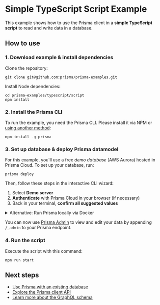 # Simple TypeScript Script Example

This example shows how to use the Prisma client in a **simple TypeScript script** to read and write data in a database.

## How to use

### 1. Download example & install dependencies

Clone the repository:

```
git clone git@github.com:prisma/prisma-examples.git
```

Install Node dependencies:

```
cd prisma-examples/typescript/script
npm install
```

### 2. Install the Prisma CLI

To run the example, you need the Prisma CLI. Please install it via NPM or [using another method](https://www.prisma.io/docs/prisma-cli-and-configuration/using-the-prisma-cli-alx4/#installation):

```
npm install -g prisma
```

### 3. Set up database & deploy Prisma datamodel

For this example, you'll use a free _demo database_ (AWS Aurora) hosted in Prisma Cloud. To set up your database, run:

```
prisma deploy
```

Then, follow these steps in the interactive CLI wizard:

1. Select **Demo server**
1. **Authenticate** with Prisma Cloud in your browser (if necessary)
1. Back in your terminal, **confirm all suggested values**

<details>
 <summary>Alternative: Run Prisma locally via Docker</summary>

1. Ensure you have Docker installed on your machine. If not, you can get it from [here](https://store.docker.com/search?offering=community&type=edition).
1. Create `docker-compose.yml` for MySQL (see [here](https://www.prisma.io/docs/prisma-server/database-connector-POSTGRES-jgfr/) for Postgres):
    ```yml
    version: '3'
    services:
      prisma:
        image: prismagraphql/prisma:1.29
        restart: always
        ports:
        - "4466:4466"
        environment:
          PRISMA_CONFIG: |
            port: 4466
            databases:
              default:
                connector: mysql
                host: mysql
                port: 3306
                user: root
                password: prisma
                migrations: true
      mysql:
        image: mysql:5.7
        restart: always
        environment:
          MYSQL_ROOT_PASSWORD: prisma
        volumes:
          - mysql:/var/lib/mysql
    volumes:
      mysql:
    ```
1. Run `docker-compose up -d`
1. Set the `endpoint` in `prisma.yml` to `http://localhost:4466`
1. Run `prisma deploy`

</details>

You can now use [Prisma Admin](https://www.prisma.io/docs/prisma-admin/overview-el3e/) to view and edit your data by appending `/_admin` to your Prisma endpoint.

### 4. Run the script

Execute the script with this command: 

```
npm run start
```

## Next steps

- [Use Prisma with an existing database](https://www.prisma.io/docs/-t003/)
- [Explore the Prisma client API](https://www.prisma.io/client/client-typescript)
- [Learn more about the GraphQL schema](https://www.prisma.io/blog/graphql-server-basics-the-schema-ac5e2950214e/)